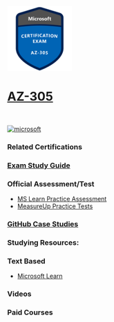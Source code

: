 <img src="/Images/certs/az-305.png" width="150" height="150">

# [AZ-305](https://learn.microsoft.com/certifications/exams/az-305)
<br>

 <a href='https://learn.microsoft.com/en-us/certifications/browse/?type=role-based&levels=advanced' target="_blank"><img alt='microsoft' src='https://img.shields.io/badge/expert-100000?style=for-the-badge&logo=microsoft&logoColor=white&labelColor=0078D4&color=212221'/></a>

### Related Certifications

### [Exam Study Guide](https://aka.ms/az305-studyguide)

### Official Assessment/Test
- [MS Learn Practice Assessment](https://learn.microsoft.com/certifications/exams/az-305/practice/assessment?assessment-type=practice&assessmentId=15)
- [MeasureUp Practice Tests](https://www.measureup.com/microsoft-practice-test-az-305-designing-microsoft-azure-infrastructure-solutions.html)

### [GitHub Case Studies](https://aka.ms/az305labs)

### Studying Resources:

### Text Based
- [Microsoft Learn](https://learn.microsoft.com/certifications/exams/az-305)

### Videos

### Paid Courses
